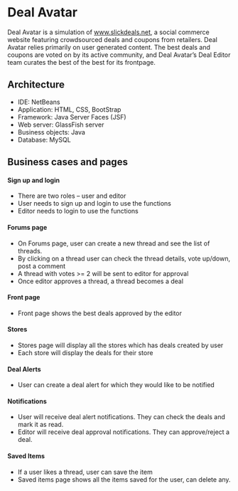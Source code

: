 # Deal Avatar

Deal Avatar is a simulation of www.slickdeals.net, a social commerce website featuring crowdsourced deals and coupons from retailers. Deal Avatar relies primarily on user generated content. The best deals and coupons are voted on by its active community, and Deal Avatar’s Deal Editor team curates the best of the best for its frontpage.


## Architecture

- IDE: NetBeans
- Application: HTML, CSS, BootStrap
- Framework: Java Server Faces (JSF)
- Web server: GlassFish server
- Business objects: Java
- Database: MySQL


## Business cases and pages
#### Sign up and login
- There are two roles – user and editor
- User needs to sign up and login to use the functions
- Editor needs to login to use the functions

#### Forums page
- On Forums page, user can create a new thread and see the list of threads. 
- By clicking on a thread user can check the thread details, vote up/down, post a comment
- A thread with votes >= 2 will be sent to editor for approval
- Once editor approves a thread, a thread becomes a deal

#### Front page
- Front page shows the best deals approved by the editor

#### Stores
- Stores page will display all the stores which has deals created by user
- Each store will display the deals for their store

#### Deal Alerts
- User can create a deal alert for which they would like to be notified

#### Notifications
- User will receive deal alert notifications. They can check the deals and mark it as read.
- Editor will receive deal approval notifications. They can approve/reject a deal.

#### Saved Items
- If a user likes a thread, user can save the item 
- Saved items page shows all the items saved for the user, can delete any.
